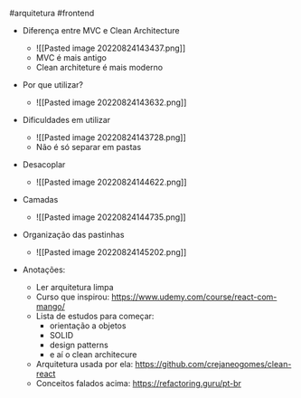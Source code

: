 #arquitetura #frontend 

- Diferença entre MVC e Clean Architecture
	- ![[Pasted image 20220824143437.png]]
	- MVC é mais antigo
	- Clean architeture é mais moderno

- Por que utilizar?
	- ![[Pasted image 20220824143632.png]]

- Dificuldades em utilizar
	- ![[Pasted image 20220824143728.png]]
	- Não é só separar em pastas


- Desacoplar
	- ![[Pasted image 20220824144622.png]]

- Camadas
	- ![[Pasted image 20220824144735.png]]

- Organização das pastinhas
	- ![[Pasted image 20220824145202.png]]

- Anotações:
	- Ler arquitetura limpa
	- Curso que inspirou: https://www.udemy.com/course/react-com-mango/
	- Lista de estudos para começar: 
		- orientação a objetos
		- SOLID
		- design patterns
		- e aí o clean architecure
	- Arquitetura usada por ela: https://github.com/crejaneogomes/clean-react
	- Conceitos falados acima: https://refactoring.guru/pt-br
